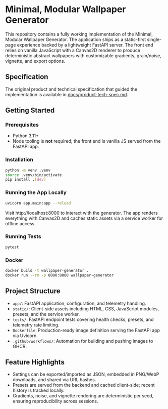 # Minimal, Modular Wallpaper Generator

This repository contains a fully working implementation of the Minimal, Modular Wallpaper Generator. The application ships as a
static-first single-page experience backed by a lightweight FastAPI server. The front end relies on vanilla JavaScript with a
Canvas2D renderer to produce deterministic abstract wallpapers with customizable gradients, grain/noise, vignette, and export
options.

## Specification
The original product and technical specification that guided the implementation is available in
[docs/product-tech-spec.md](docs/product-tech-spec.md).

## Getting Started

### Prerequisites
- Python 3.11+
- Node tooling is **not** required; the front end is vanilla JS served from the FastAPI app.

### Installation
```bash
python -m venv .venv
source .venv/bin/activate
pip install .[dev]
```

### Running the App Locally
```bash
uvicorn app.main:app --reload
```
Visit http://localhost:8000 to interact with the generator. The app renders everything with Canvas2D and caches static assets
via a service worker for offline access.

### Running Tests
```bash
pytest
```

### Docker
```bash
docker build -t wallpaper-generator .
docker run --rm -p 8000:8000 wallpaper-generator
```

## Project Structure
- `app/`: FastAPI application, configuration, and telemetry handling.
- `static/`: Client-side assets including HTML, CSS, JavaScript modules, presets, and the service worker.
- `tests/`: FastAPI endpoint tests covering health checks, presets, and telemetry rate limiting.
- `Dockerfile`: Production-ready image definition serving the FastAPI app via Uvicorn.
- `.github/workflows/`: Automation for building and pushing images to GHCR.

## Feature Highlights
- Settings can be exported/imported as JSON, embedded in PNG/WebP downloads, and shared via URL hashes.
- Presets are served from the backend and cached client-side; recent history is tracked locally.
- Gradients, noise, and vignette rendering are deterministic per seed, ensuring reproducibility across sessions.
